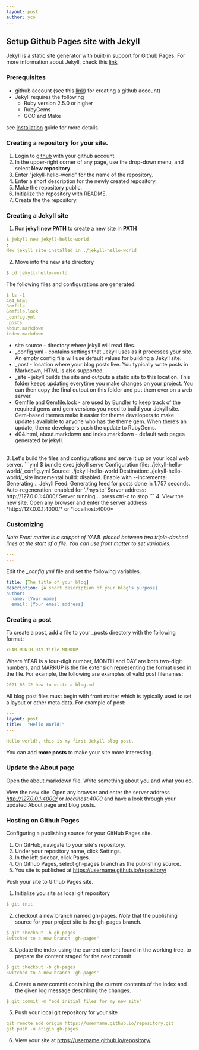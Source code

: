 ```yaml
---
layout: post
author: yco
---
```


## Setup Github Pages site with Jekyll
Jekyll is a static site generator with built-in support for Github Pages. For more information about Jekyll, check this [link](https://jekyllrb.com)

### Prerequisites
* github account (see this [link)](https://docs.github.com/en/get-started/signing-up-for-github/signing-up-for-a-new-github-account) for creating a github account)
* Jekyll requires the following 
    - Ruby version 2.5.0 or higher
    - RubyGems
    - GCC and Make

see [installation](https://jekyllrb.com/docs/installation/#requirements) guide for more details.

### Creating a repository for your site.
1. Login to [github](https://github.com/login) with your github account.
2. In the upper-right corner of any page, use the  drop-down menu, and select **New repository**.
3. Enter "jekyll-hello-world" for the name of the repository.
4. Enter a short description for the newly created repository.
5. Make the repository public.
6. Initialize the repository with README.
7. Create the the repository.

### Creating a Jekyll site 
1. Run **jekyll new PATH** to create a new site in **PATH**
```yml
$ jekyll new jekyll-hello-world
:
New jekyll site installed in ./jekyll-hello-world
```
2. Move into the new site directory
```yml
$ cd jekyll-hello-world
```
The following files and configurations are generated.
```yml
$ ls -1
404.html
Gemfile
Gemfile.lock
_config.yml
_posts
about.markdown
index.markdown
```
- site source - directory where jekyll will read files.<br  />
- _config.yml - contains settings that Jekyll uses as it processes your site. An empty config file will use default values for building a Jekyll site.<br  />
- _post - location where your blog posts live. You typically write posts in Markdown, HTML is also supported.<br  />
- _site - jekyll builds the site and outputs a static site to this location. This folder keeps updating everytime you make changes on your project. You can then copy the final output on this folder and put them over on a web server.<br  />
- Gemfile and Gemfile.lock - are used by Bundler to keep track of the required gems and gem versions you need to build your Jekyll site. Gem-based themes make it easier for theme developers to make updates available to anyone who has the theme gem. When there’s an update, theme developers push the update to RubyGems.<br  />
- 404.html, about.markdown and index.markdown - default web pages generated by jekyll.<br  />
<br  />
3. Let's build the files and configurations and serve it up on your local web server.
```yml
$ bundle exec jekyll serve
Configuration file: ./jekyll-hello-world/_config.yml
            Source: ./jekyll-hello-world
       Destination: ./jekyll-hello-world/_site
 Incremental build: disabled. Enable with --incremental
      Generating... 
       Jekyll Feed: Generating feed for posts
                    done in 1.757 seconds.
 Auto-regeneration: enabled for './mysite'
    Server address: http://127.0.0.1:4000/
  Server running... press ctrl-c to stop
```
4. View the new site. Open any browser and enter the server address *http://127.0.0.1:4000/* or *localhost:4000*

### Customizing
*Note Front matter is a snippet of YAML placed between two triple-dashed lines at the start of a file. You can use front matter to set variables.*
```yml
---
---
```

Edit the *_config.yml* file and set the following variables.
```yml
title: [The title of your blog]
description: [A short description of your blog's purpose]
author:
  name: [Your name]
  email: [Your email address]
```
### Creating a post
To create a post, add a file to your _posts directory with the following format:
```yml
YEAR-MONTH-DAY-title.MARKUP
```
Where YEAR is a four-digit number, MONTH and DAY are both two-digit numbers, and MARKUP is the file extension representing the format used in the file. For example, the following are examples of valid post filenames:
```yml
2021-08-12-how-to-write-a-blog.md
```

All blog post files must begin with front matter which is typically used to set a layout or other meta data. For example of post:
```yml
---
layout: post
title:  "Hello World!"
---

Hello world!, this is my first Jekyll blog post.
```

You can add **more posts** to make your site more interesting.

### Update the About page
Open the about.markdown file. Write something about you and what you do.

View the new site. Open any browser and enter the server address *http://127.0.0.1:4000/* or *localhost:4000* and have a look through your updated About page and blog posts.

### Hosting on Github Pages
Configuring a publishing source for your GitHub Pages site.
1. On GitHub, navigate to your site's repository.
2. Under your repository name, click  Settings.
3. In the left sidebar, click Pages.
4. On Github Pages, select gh-pages branch as the publishing source.
5. You site is published at https://username.github.io/repository/

Push your site to Github Pages site.
1. Initialize you site as local git repository
```yml
$ git init
```
2. checkout a new branch named gh-pages.
*Note* that  the publishing source for your project site is the gh-pages branch.
```yml
$ git checkout -b gh-pages
Switched to a new branch 'gh-pages'
```
3. Update the index using the current content found in the working tree, to prepare the content staged for the next commit
```yml
$ git checkout -b gh-pages
Switched to a new branch 'gh-pages'
```
4. Create a new commit containing the current contents of the index and the given log message describing the changes.
```yml
$ git commit -m "add initial files for my new site"
```
5. Push your local git repository for your site
```yml
git remote add origin https://username.github.io/repository.git
git push -u origin gh-pages
```
6. View your site at https://username.github.io/repository/

















